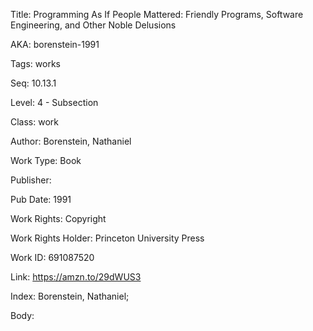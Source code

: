 Title: Programming As If People Mattered: Friendly Programs, Software Engineering, and Other Noble Delusions 


AKA: borenstein-1991 

Tags: works 

Seq:  10.13.1 

Level: 4 - Subsection  

Class: work 

Author: Borenstein, Nathaniel

Work Type: Book

Publisher: 

Pub Date: 1991

Work Rights:  Copyright

Work Rights Holder: Princeton University Press

Work ID: 691087520

Link: https://amzn.to/29dWUS3 

Index: Borenstein, Nathaniel;  

Body:  

